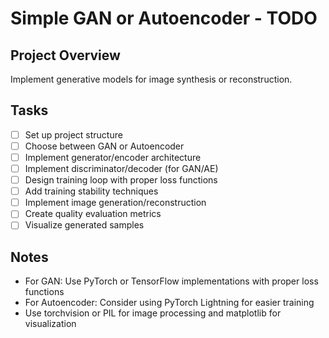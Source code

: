 # Simple GAN or Autoencoder - TODO

## Project Overview
Implement generative models for image synthesis or reconstruction.

## Tasks
- [ ] Set up project structure
- [ ] Choose between GAN or Autoencoder
- [ ] Implement generator/encoder architecture
- [ ] Implement discriminator/decoder (for GAN/AE)
- [ ] Design training loop with proper loss functions
- [ ] Add training stability techniques
- [ ] Implement image generation/reconstruction
- [ ] Create quality evaluation metrics
- [ ] Visualize generated samples

## Notes
- For GAN: Use PyTorch or TensorFlow implementations with proper loss functions
- For Autoencoder: Consider using PyTorch Lightning for easier training
- Use torchvision or PIL for image processing and matplotlib for visualization
